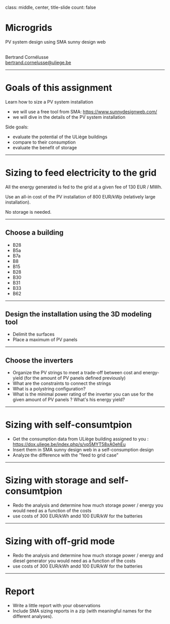 class: middle, center, title-slide
count: false

# Microgrids

PV system design using SMA sunny design web
<br><br>

Bertrand Cornélusse<br>
[bertrand.cornelusse@uliege.be](mailto:bertrand.cornelusse@uliege.be)

---

# Goals of this assignment

Learn how to size a PV system installation
- we will use a free tool from SMA: https://www.sunnydesignweb.com/
- we will dive in the details of the PV system installation

Side goals:
- evaluate the potential of the ULiège buildings
- compare to their consumption
- evaluate the benefit of storage 

---

# Sizing to feed electricity to the grid

All the energy generated is fed to the grid at a given fee of 130 EUR / MWh.

Use an all-in cost of the PV installation of 800 EUR/kWp (relatively large installation).

No storage is needed.

---

## Choose a building

- B28
- B5a
- B7a
- B8
- B15
- B28
- B30
- B31
- B33
- B62

---

## Design the installation using the 3D modeling tool

 - Delimit the surfaces
 - Place a maximum of PV panels

---

## Choose the inverters

 - Organize the PV strings to meet a trade-off between cost and energy-yield (for the amount of PV panels defined previously)
 - What are the constraints to connect the strings
 - What is a polystring configuration?
 - What is the minimal power rating of the inverter you can use for the given amount of PV panels ? What's his energy yield?

---

#  Sizing with self-consumtpion

 - Get the consumption data from ULiège building assigned to you : https://dox.uliege.be/index.php/s/vp5MYT58xA0ehEu
 - Insert them in SMA sunny design web in a self-consumption design
 - Analyze the difference with the "feed to grid case"

---

# Sizing with storage and self-consumtpion

 - Redo the analysis and determine how much storage power / energy you would need as a function of the costs
 - use costs of 300 EUR/kWh andd 100 EUR/kW for the batteries

---

# Sizing with off-grid mode

 - Redo the analysis and determine how much storage power / energy and diesel generator you would need as a function of the costs
 - use costs of 300 EUR/kWh andd 100 EUR/kW for the batteries

---

# Report

- Write a little report with your observations
- Include SMA sizing reports in a zip (with meaningful names for the different analyses).
